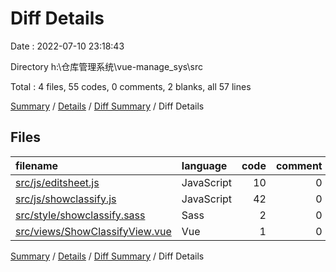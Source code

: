 # Diff Details

Date : 2022-07-10 23:18:43

Directory h:\\仓库管理系统\\vue-manage_sys\\src

Total : 4 files,  55 codes, 0 comments, 2 blanks, all 57 lines

[Summary](results.md) / [Details](details.md) / [Diff Summary](diff.md) / Diff Details

## Files
| filename | language | code | comment | blank | total |
| :--- | :--- | ---: | ---: | ---: | ---: |
| [src/js/editsheet.js](/src/js/editsheet.js) | JavaScript | 10 | 0 | 0 | 10 |
| [src/js/showclassify.js](/src/js/showclassify.js) | JavaScript | 42 | 0 | 2 | 44 |
| [src/style/showclassify.sass](/src/style/showclassify.sass) | Sass | 2 | 0 | 0 | 2 |
| [src/views/ShowClassifyView.vue](/src/views/ShowClassifyView.vue) | Vue | 1 | 0 | 0 | 1 |

[Summary](results.md) / [Details](details.md) / [Diff Summary](diff.md) / Diff Details